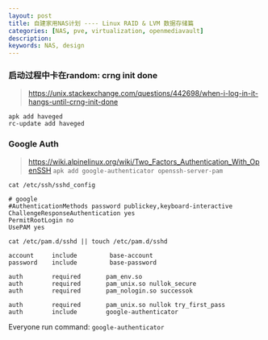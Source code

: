 ```yaml
---
layout: post
title: 自建家用NAS计划 ---- Linux RAID & LVM 数据存储篇
categories: [NAS, pve, virtualization, openmediavault]
description: 
keywords: NAS, design
---
```


### 启动过程中卡在random: crng init done
> https://unix.stackexchange.com/questions/442698/when-i-log-in-it-hangs-until-crng-init-done
```
apk add haveged
rc-update add haveged
```


### Google Auth
> https://wiki.alpinelinux.org/wiki/Two_Factors_Authentication_With_OpenSSH
`apk add google-authenticator openssh-server-pam`

`cat /etc/ssh/sshd_config`
```
# google
#AuthenticationMethods password publickey,keyboard-interactive
ChallengeResponseAuthentication yes
PermitRootLogin no
UsePAM yes
```

`cat /etc/pam.d/sshd || touch /etc/pam.d/sshd`
```
account     include			base-account
password    include			base-password

auth        required       pam_env.so
auth        required       pam_unix.so nullok_secure
auth        required       pam_nologin.so successok

auth        required       pam_unix.so nullok try_first_pass
auth        include        google-authenticator
```

Everyone run command: `google-authenticator`

